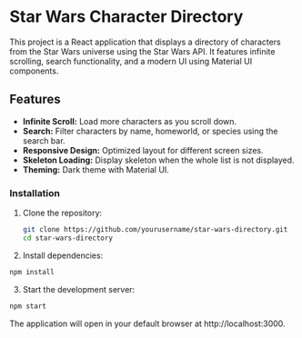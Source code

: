 # Star Wars Character Directory

This project is a React application that displays a directory of characters from the Star Wars universe using the Star Wars API. It features infinite scrolling, search functionality, and a modern UI using Material UI components.

## Features

- **Infinite Scroll:** Load more characters as you scroll down.
- **Search:** Filter characters by name, homeworld, or species using the search bar.
- **Responsive Design:** Optimized layout for different screen sizes.
- **Skeleton Loading:** Display skeleton when the whole list is not displayed.
- **Theming:** Dark theme with Material UI.

### Installation

1. Clone the repository:

   ```bash
   git clone https://github.com/yourusername/star-wars-directory.git
   cd star-wars-directory
   ```

2. Install dependencies:

```bash
npm install
```

3. Start the development server:

```bash
npm start
```

The application will open in your default browser at http://localhost:3000.
